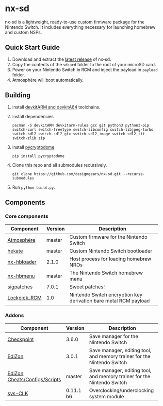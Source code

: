# nx-sd

nx-sd is a lightweight, ready-to-use custom firmware package for the Nintendo Switch. It includes everything necessary for launching homebrew and custom NSPs.


## Quick Start Guide

1. Download and extract the [latest release](https://github.com/designgears/nx-sd/releases/latest) of nx-sd.
2. Copy the contents of the `sdcard` folder to the root of your microSD card.
3. Power on your Nintendo Switch in RCM and inject the payload in `payload` folder.
4. Atmosphère will boot automatically.

## Building

1. Install [devkitARM and devkitA64](https://devkitpro.org/wiki/Getting_Started) toolchains.
2. Install dependencies

       pacman -S devkitARM devkitarm-rules gcc git python3 python3-pip switch-curl switch-freetype switch-libconfig switch-libjpeg-turbo switch-sdl2 switch-sdl2_gfx switch-sdl2_image switch-sdl2_ttf switch-zlib zip
   
3. Install [pycryptodome](https://pycryptodome.readthedocs.io/en/latest/)

       pip install pycryptodome

4. Clone this repo and all submodules recursively.

       git clone https://github.com/designgears/nx-sd.git --recurse-submodules

5. Run `python build.py`.


## Components

### Core components

| Component                                                 | Version | Description |
| --------------------------------------------------------- | ------- | ----------- |
| [Atmosphère](https://github.com/Atmosphere-NX/Atmosphere) | master  | Custom firmware for the Nintendo Switch |
| [hekate](https://github.com/CTCaer/hekate)                | master  | Custom Nintendo Switch bootloader |
| [nx-hbloader](https://github.com/switchbrew/nx-hbloader)  | 2.1.0   | Host process for loading homebrew NROs |
| [nx-hbmenu](https://github.com/switchbrew/nx-hbmenu)      | master  | The Nintendo Switch homebrew menu |
| [sigpatches](https://gbatemp.net/threads/i-heard-that-you-guys-need-some-sweet-patches-for-atmosphere.521164/)                       | 7.0.1   | Sweet patches! |
| [Lockpick_RCM](https://github.com/shchmue/Lockpick_RCM)   | 1.0     | Nintendo Switch encryption key derivation bare metal RCM payload |

### Addons

| Component                                                 | Version   | Description |
| --------------------------------------------------------- | -------   | ----------- |
| [Checkpoint](https://github.com/FlagBrew/Checkpoint)      | 3.6.0     | Save manager for the Nintendo Switch |
| [EdiZon](https://github.com/WerWolv/EdiZon)               | 3.0.1     | Save manager, editing tool, and memory trainer for the Nintendo Switch |
| [EdiZon Cheats/Configs/Scripts](https://github.com/WerWolv/EdiZon_CheatsConfigsAndScripts) | master | Save manager, editing tool, and memory trainer for the Nintendo Switch |
| [sys-CLK](https://github.com/retronx-team/sys-clk)        | 0.11.1 b6 | Overclocking/underclocking system module |
